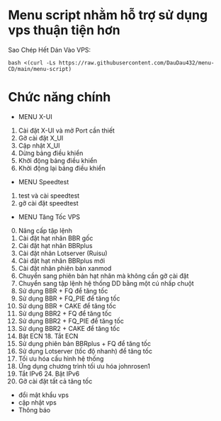 # Menu script nhằm hỗ trợ sử dụng vps thuận tiện hơn
  Sao Chép Hết Dán Vào VPS:
```
bash <(curl -Ls https://raw.githubusercontent.com/DauDau432/menu-CD/main/menu-script)
```
# Chức năng chính
- MENU X-UI
1. Cài đặt X-UI và mở Port cần thiết 
2. Gỡ cài đặt X_UI 
3. Cập nhật X_UI 
4. Dừng bảng điều khiển 
5. Khởi động bảng điều khiển 
6. Khởi động lại bảng điều khiển 

- MENU Speedtest
1. test và cài speedtest
2. gỡ cài đặt speedtest

- MENU Tăng Tốc VPS
0. Nâng cấp tập lệnh
1. Cài đặt hạt nhân BBR gốc
2. Cài đặt hạt nhân BBRplus
3. Cài đặt nhân Lotserver (Ruisu)
5. Cài đặt hạt nhân BBRplus mới
6. Cài đặt nhân phiên bản xanmod
9. Chuyển sang phiên bản hạt nhân mà không cần gỡ cài đặt
10. Chuyển sang tập lệnh hệ thống DD bằng một cú nhấp chuột
11. Sử dụng BBR + FQ để tăng tốc 
12. Sử dụng BBR + FQ_PIE để tăng tốc
13. Sử dụng BBR + CAKE để tăng tốc
14. Sử dụng BBR2 + FQ để tăng tốc 
15. Sử dụng BBR2 + FQ_PIE để tăng tốc
16. Sử dụng BBR2 + CAKE để tăng tốc
17. Bật ECN 18. Tắt ECN
19. Sử dụng phiên bản BBRplus + FQ để tăng tốc
20. Sử dụng Lotserver (tốc độ nhanh) để tăng tốc
21. Tối ưu hóa cấu hình hệ thống 
22. Ứng dụng chương trình tối ưu hóa johnrosen1
23. Tắt IPv6 24. Bật IPv6
25. Gỡ cài đặt tất cả tăng tốc 

- đổi mật khẩu vps
- cập nhật vps
- Thông báo
